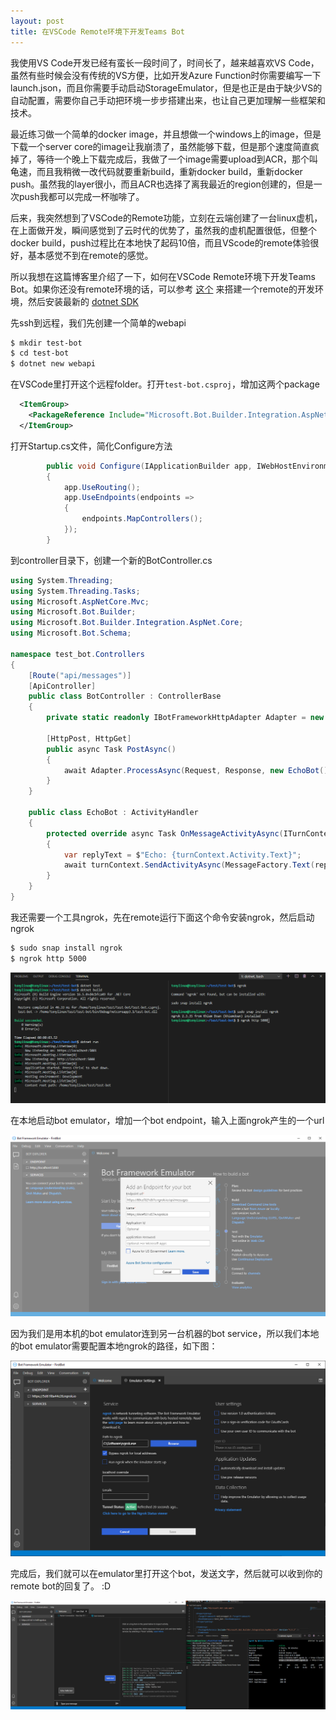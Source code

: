 ```yaml
---
layout: post
title: 在VSCode Remote环境下开发Teams Bot
---
```


我使用VS Code开发已经有蛮长一段时间了，时间长了，越来越喜欢VS Code，虽然有些时候会没有传统的VS方便，比如开发Azure Function时你需要编写一下launch.json，而且你需要手动启动StorageEmulator，但是也正是由于缺少VS的自动配置，需要你自己手动把环境一步步搭建出来，也让自己更加理解一些框架和技术。

最近练习做一个简单的docker image，并且想做一个windows上的image，但是下载一个server core的image让我崩溃了，虽然能够下载，但是那个速度简直疯掉了，等待一个晚上下载完成后，我做了一个image需要upload到ACR，那个叫龟速，而且我稍微一改代码就要重新build，重新docker build，重新docker push。虽然我的layer很小，而且ACR也选择了离我最近的region创建的，但是一次push我都可以完成一杯咖啡了。

后来，我突然想到了VSCode的Remote功能，立刻在云端创建了一台linux虚机，在上面做开发，瞬间感觉到了云时代的优势了，虽然我的虚机配置很低，但整个docker build，push过程比在本地快了起码10倍，而且VScode的remote体验很好，基本感觉不到在remote的感觉。

所以我想在这篇博客里介绍了一下，如何在VSCode Remote环境下开发Teams Bot。如果你还没有remote环境的话，可以参考 [这个](https://code.visualstudio.com/docs/remote/ssh) 来搭建一个remote的开发环境，然后安装最新的 [dotnet SDK](https://docs.microsoft.com/en-us/dotnet/core/install/linux-package-manager-ubuntu-1910)

先ssh到远程，我们先创建一个简单的webapi

```bash
$ mkdir test-bot
$ cd test-bot
$ dotnet new webapi
```

在VSCode里打开这个远程folder。打开`test-bot.csproj`，增加这两个package
```xml
  <ItemGroup>
    <PackageReference Include="Microsoft.Bot.Builder.Integration.AspNet.Core" Version="4.9.2" />
  </ItemGroup>
```

打开Startup.cs文件，简化Configure方法
```cs
        public void Configure(IApplicationBuilder app, IWebHostEnvironment env)
        {
            app.UseRouting();
            app.UseEndpoints(endpoints =>
            {
                endpoints.MapControllers();
            });
        }
```

到controller目录下，创建一个新的BotController.cs
```cs
using System.Threading;
using System.Threading.Tasks;
using Microsoft.AspNetCore.Mvc;
using Microsoft.Bot.Builder;
using Microsoft.Bot.Builder.Integration.AspNet.Core;
using Microsoft.Bot.Schema;

namespace test_bot.Controllers
{
    [Route("api/messages")]
    [ApiController]
    public class BotController : ControllerBase
    {
        private static readonly IBotFrameworkHttpAdapter Adapter = new BotFrameworkHttpAdapter();

        [HttpPost, HttpGet]
        public async Task PostAsync()
        {
            await Adapter.ProcessAsync(Request, Response, new EchoBot());
        }
    }

    public class EchoBot : ActivityHandler
    {
        protected override async Task OnMessageActivityAsync(ITurnContext<IMessageActivity> turnContext, CancellationToken cancellationToken)
        {
            var replyText = $"Echo: {turnContext.Activity.Text}";
            await turnContext.SendActivityAsync(MessageFactory.Text(replyText, replyText), cancellationToken);
        }
    }
}
```

我还需要一个工具ngrok，先在remote运行下面这个命令安装ngrok，然后启动ngrok
```bash
$ sudo snap install ngrok
$ ngrok http 5000
```

![ngrok](../images/post20200725/001.png)

在本地启动bot emulator，增加一个bot endpoint，输入上面ngrok产生的一个url

![Bot Emulator](../images/post20200725/002.png)

因为我们是用本机的bot emulator连到另一台机器的bot service，所以我们本地的bot emulator需要配置本地ngrok的路径，如下图：

![Bot Emulator](../images/post20200725/003.png)

完成后，我们就可以在emulator里打开这个bot，发送文字，然后就可以收到你的remote bot的回复了。 :D

![Bot Emulator](../images/post20200725/004.png)
